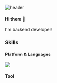![header](https://capsule-render.vercel.app/api?type=waving&color=auto&height=200&section=header&text=SooHyun%20Choi&fontSize=70&fontAlign=70)

#### Hi there 👋
I'm backend developer!

### Skills
#### Platform & Languages
<img src="https://img.shields.io/badge/Java-#1E8CBE?style=flat&logo=Java&logoColor=white"/>

#### Tool

<!--
**ssoohyun/ssoohyun** is a ✨ _special_ ✨ repository because its `README.md` (this file) appears on your GitHub profile.

Here are some ideas to get you started:

- 🔭 I’m currently working on ...
- 🌱 I’m currently learning ...
- 👯 I’m looking to collaborate on ...
- 🤔 I’m looking for help with ...
- 💬 Ask me about ...
- 📫 How to reach me: ...
- 😄 Pronouns: ...
- ⚡ Fun fact: ...
-->
